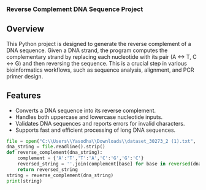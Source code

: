 ### Reverse Complement DNA Sequence Project

## Overview

This Python project is designed to generate the reverse complement of a DNA sequence. Given a DNA strand, the program computes the complementary strand by replacing each nucleotide with its pair (A <-> T, C <-> G) and then reversing the sequence. This is a crucial step in various bioinformatics workflows, such as sequence analysis, alignment, and PCR primer design.

## Features

- Converts a DNA sequence into its reverse complement.
- Handles both uppercase and lowercase nucleotide inputs.
- Validates DNA sequences and reports errors for invalid characters.
- Supports fast and efficient processing of long DNA sequences.

```Python
file = open("C:\\Users\\Yasodha\\Downloads\\dataset_30273_2 (1).txt", 'r')
dna_string = file.readline().strip()
def reverse_complement(dna_string):
    complement = {'A':'T','T':'A','C':'G','G':'C'}
    reversed_string = ''.join(complement[base] for base in reversed(dna_string))
    return reversed_string
string = reverse_complement(dna_string)
print(string)
```
